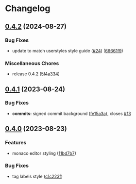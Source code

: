 # Changelog

## [0.4.2](https://github.com/teppyboy/catppuccin-gitea/compare/v0.4.1...v0.4.2) (2024-08-27)


### Bug Fixes

* update to match userstyles style guide ([#24](https://github.com/teppyboy/catppuccin-gitea/issues/24)) ([66661f9](https://github.com/teppyboy/catppuccin-gitea/commit/66661f9eb5a9cb59d72564921441a70849444874))


### Miscellaneous Chores

* release 0.4.2 ([5f4a334](https://github.com/teppyboy/catppuccin-gitea/commit/5f4a334a094a65f68165de479ac486b3ce520ae3))

## [0.4.1](https://github.com/catppuccin/gitea/compare/v0.4.0...v0.4.1) (2023-08-24)


### Bug Fixes

* **commits:** signed commit background ([fe15a3a](https://github.com/catppuccin/gitea/commit/fe15a3ac012e0bcbfd57bcdb3e83382164c7e9f3)), closes [#13](https://github.com/catppuccin/gitea/issues/13)

## [0.4.0](https://github.com/catppuccin/gitea/compare/v0.3.1...v0.4.0) (2023-08-23)


### Features

* monaco editor styling ([11bd7b7](https://github.com/catppuccin/gitea/commit/11bd7b77ece1d761828ffeb87a053e78acc050a2))


### Bug Fixes

* tag labels style ([c1c223f](https://github.com/catppuccin/gitea/commit/c1c223fe50c7286bc023d2798761293f25cfc080))

